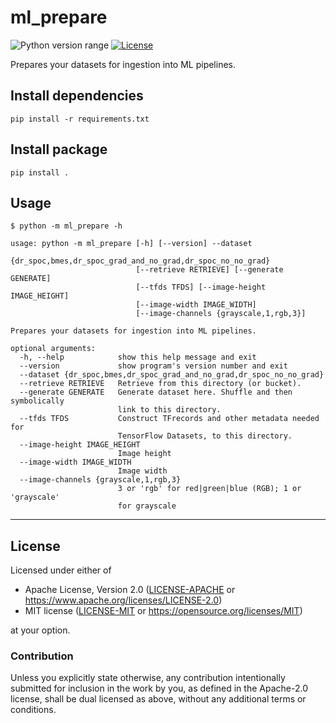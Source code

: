 ml_prepare
==========
![Python version range](https://img.shields.io/badge/python-2.7%E2%80%933.6+-blue.svg)
[![License](https://img.shields.io/badge/license-Apache--2.0%20OR%20MIT-blue.svg)](https://opensource.org/licenses/Apache-2.0)

Prepares your datasets for ingestion into ML pipelines.

## Install dependencies

    pip install -r requirements.txt

## Install package

    pip install .

## Usage

    $ python -m ml_prepare -h

    usage: python -m ml_prepare [-h] [--version] --dataset
                                {dr_spoc,bmes,dr_spoc_grad_and_no_grad,dr_spoc_no_no_grad}
                                [--retrieve RETRIEVE] [--generate GENERATE]
                                [--tfds TFDS] [--image-height IMAGE_HEIGHT]
                                [--image-width IMAGE_WIDTH]
                                [--image-channels {grayscale,1,rgb,3}]
    
    Prepares your datasets for ingestion into ML pipelines.
    
    optional arguments:
      -h, --help            show this help message and exit
      --version             show program's version number and exit
      --dataset {dr_spoc,bmes,dr_spoc_grad_and_no_grad,dr_spoc_no_no_grad}
      --retrieve RETRIEVE   Retrieve from this directory (or bucket).
      --generate GENERATE   Generate dataset here. Shuffle and then symbolically
                            link to this directory.
      --tfds TFDS           Construct TFrecords and other metadata needed for
                            TensorFlow Datasets, to this directory.
      --image-height IMAGE_HEIGHT
                            Image height
      --image-width IMAGE_WIDTH
                            Image width
      --image-channels {grayscale,1,rgb,3}
                            3 or 'rgb' for red|green|blue (RGB); 1 or 'grayscale'
                            for grayscale

---

## License

Licensed under either of

- Apache License, Version 2.0 ([LICENSE-APACHE](LICENSE-APACHE) or <https://www.apache.org/licenses/LICENSE-2.0>)
- MIT license ([LICENSE-MIT](LICENSE-MIT) or <https://opensource.org/licenses/MIT>)

at your option.

### Contribution

Unless you explicitly state otherwise, any contribution intentionally submitted
for inclusion in the work by you, as defined in the Apache-2.0 license, shall be
dual licensed as above, without any additional terms or conditions.
